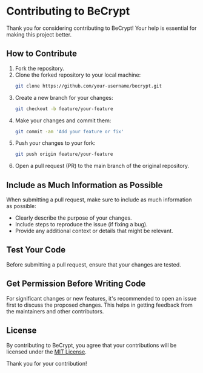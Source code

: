 # Contributing to BeCrypt

Thank you for considering contributing to BeCrypt! Your help is essential for making this project better.

## How to Contribute

1. Fork the repository.
2. Clone the forked repository to your local machine:
   ```bash
   git clone https://github.com/your-username/becrypt.git
   ```
3. Create a new branch for your changes:
    ```bash
   git checkout -b feature/your-feature
    ```
4. Make your changes and commit them:
    ```bash
   git commit -am 'Add your feature or fix'
    ```
5. Push your changes to your fork:
    ```bash
    git push origin feature/your-feature
    ```
6. Open a pull request (PR) to the main branch of the original repository.

## Include as Much Information as Possible
When submitting a pull request, make sure to include as much information as possible:

- Clearly describe the purpose of your changes.
- Include steps to reproduce the issue (if fixing a bug).
- Provide any additional context or details that might be relevant.

## Test Your Code
Before submitting a pull request, ensure that your changes are tested.

## Get Permission Before Writing Code
For significant changes or new features, it's recommended to open an issue first to discuss the proposed changes. This helps in getting feedback from the maintainers and other contributors.

## License
By contributing to BeCrypt, you agree that your contributions will be licensed under the [MIT License](https://github.com/gab706/BeCrypt/blob/production/LICENSE).

Thank you for your contribution!
